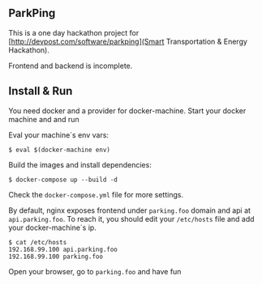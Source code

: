 ParkPing
-
This is a one day hackathon project for [http://devpost.com/software/parkping](Smart Transportation & Energy Hackathon).

Frontend and backend is incomplete.

Install & Run
-
You need docker and a provider for docker-machine.
Start your docker machine and and run 

Eval your machine´s env vars:
```
$ eval $(docker-machine env)
```

Build the images and install dependencies:
```
$ docker-compose up --build -d
```

Check the `docker-compose.yml` file for more settings.

By default, nginx exposes frontend under `parking.foo` domain and api at `api.parking.foo`.
To reach it, you should edit your `/etc/hosts` file and add your docker-machine´s ip.
```
$ cat /etc/hosts
192.168.99.100 api.parking.foo
192.168.99.100 parking.foo
```

Open your browser, go to `parking.foo` and have fun
